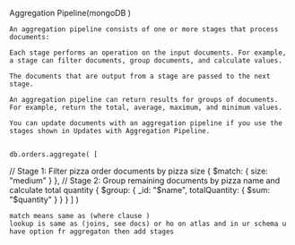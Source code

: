 Aggregation Pipeline(mongoDB )


    An aggregation pipeline consists of one or more stages that process documents:

    Each stage performs an operation on the input documents. For example, a stage can filter documents, group documents, and calculate values.

    The documents that are output from a stage are passed to the next stage.

    An aggregation pipeline can return results for groups of documents. For example, return the total, average, maximum, and minimum values.

    You can update documents with an aggregation pipeline if you use the stages shown in Updates with Aggregation Pipeline.


    db.orders.aggregate( [
   // Stage 1: Filter pizza order documents by pizza size
   {
      $match: { size: "medium" }
   },
   // Stage 2: Group remaining documents by pizza name and calculate total quantity
   {
      $group: { _id: "$name", totalQuantity: { $sum: "$quantity" } }
   }
    ] )



    match means same as (where clause )
    lookup is same as (joins, see docs) or ho on atlas and in ur schema u have option fr aggregaton then add stages